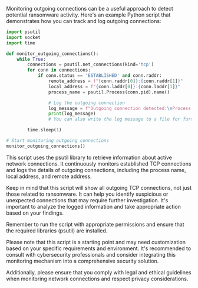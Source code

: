 Monitoring outgoing connections can be a useful approach to detect potential ransomware activity. 
Here's an example Python script that demonstrates how you can track and log outgoing connections:
```python
import psutil
import socket
import time

def monitor_outgoing_connections():
    while True:
        connections = psutil.net_connections(kind='tcp')
        for conn in connections:
            if conn.status == 'ESTABLISHED' and conn.raddr:
                remote_address = f"{conn.raddr[0]}:{conn.raddr[1]}"
                local_address = f"{conn.laddr[0]}:{conn.laddr[1]}"
                process_name = psutil.Process(conn.pid).name()

                # Log the outgoing connection
                log_message = f"Outgoing connection detected:\nProcess: {process_name}\nLocal Address: {local_address}\nRemote Address: {remote_address}\n"
                print(log_message)
                # You can also write the log message to a file for further analysis

        time.sleep(1)

# Start monitoring outgoing connections
monitor_outgoing_connections()
```

This script uses the psutil library to retrieve information about active network connections. It continuously monitors established TCP connections and logs the details of outgoing connections, including the process name, local address, and remote address.

Keep in mind that this script will show all outgoing TCP connections, not just those related to ransomware. It can help you identify suspicious or unexpected connections that may require further investigation. It's important to analyze the logged information and take appropriate action based on your findings.

Remember to run the script with appropriate permissions and ensure that the required libraries (psutil) are installed.

Please note that this script is a starting point and may need customization based on your specific requirements and environment. It's recommended to consult with cybersecurity professionals and consider integrating this monitoring mechanism into a comprehensive security solution.

Additionally, please ensure that you comply with legal and ethical guidelines when monitoring network connections and respect privacy considerations.
